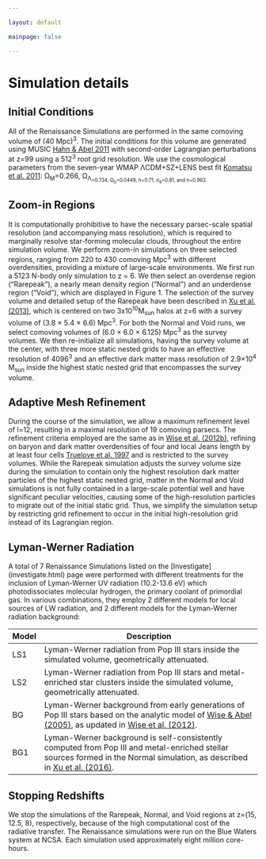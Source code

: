 ```yaml
---

layout: default

mainpage: false

---
```


# Simulation details



## Initial Conditions
All of the Renaissance Simulations are performed in the same
comoving volume of (40 Mpc)<sup>3</sup>. The initial conditions for this
volume are generated using MUSIC [Hahn & Abel 2011](http://adsabs.harvard.edu/abs/2011MNRAS.415.2101H) with
second-order Lagrangian perturbations at z=99 using a 512<sup>3</sup>
root grid resolution. We use the cosmological parameters from
the seven-year WMAP ΛCDM+SZ+LENS best fit [Komatsu
et al. 2011](http://adsabs.harvard.edu/abs/2011ApJS..192...18K): Ω<sub>M</sub>=0.266, Ω<sub>Λ<sub>=0.734,
Ω<sub>b</sub>=0.0449, h=0.71, σ<sub>8</sub>=0.81, and n=0.963.

## Zoom-in Regions
It is computationally prohibitive to have the necessary
parsec-scale spatial resolution (and accompanying mass
resolution), which is required to marginally resolve star-forming
molecular clouds, throughout the entire simulation
volume. We perform zoom-in simulations on three selected
regions, ranging from 220 to 430 comoving Mpc<sup>3</sup> with
different overdensities, providing a mixture of large-scale
environments. We first run a 5123 N-body only simulation to
z = 6. We then select an overdense region (“Rarepeak”), a
nearly mean density region (“Normal”) and an underdense
region (“Void”), which are displayed in Figure 1. The selection
of the survey volume and detailed setup of the Rarepeak have
been described in [Xu et al. (2013)](http://adsabs.harvard.edu/abs/2013ApJ...773...83X), 
which is centered on two
3x10<sup>10</sup>M<sub>sun</sub> halos at z=6 with a survey volume of
(3.8 × 5.4 × 6.6) Mpc<sup>3</sup>. For both the Normal and Void runs,
we select comoving volumes of (6.0 × 6.0 × 6.125) Mpc<sup>3</sup> as
the survey volumes. We then re-initialize all simulations,
having the survey volume at the center, with three more static
nested grids to have an effective resolution of 4096<sup>3</sup> and an
effective dark matter mass resolution of 2.9×10<sup>4</sup>
M<sub>sun</sub> inside the highest static nested grid that encompasses the survey
volume.

## Adaptive Mesh Refinement
During the course of the simulation, we allow a
maximum refinement level of l=12, resulting in a maximal
resolution of 19 comoving parsecs. The refinement criteria
employed are the same as in [Wise et al. (2012b)](http://adsabs.harvard.edu/abs/2012MNRAS.427..311W), refining on
baryon and dark matter overdensities of four and local Jeans
length by at least four cells [Truelove et al. 1997](http://adsabs.harvard.edu/abs/1997ApJ...489L.179T) and is
restricted to the survey volumes. While the Rarepeak simulation
adjusts the survey volume size during the simulation to
contain only the highest resolution dark matter particles of the
highest static nested grid, matter in the Normal and Void
simulations is not fully contained in a large-scale potential well
and have significant peculiar velocities, causing some of the
high-resolution particles to migrate out of the initial static grid.
Thus, we simplify the simulation setup by restricting grid
refinement to occur in the initial high-resolution grid instead of
its Lagrangian region.

<h2 id="lwr">Lyman-Werner Radiation</h2>
A total of 7 Renaissance Simulations listed on the [Investigate](investigate.html) page 
were performed with different treatments for the inclusion of Lyman-Werner UV radiation (10.2-13.6 eV)
which photodissociates molecular hydrogen, the primary coolant of 
primordial gas. In various combinations, they employ 2 different models for local
sources of LW radiation, and 2 different models for the Lyman-Werner radiation
background:

Model | Description
------|------------
LS1 | Lyman-Werner radiation from Pop III stars inside the simulated volume, geometrically attenuated.
LS2 | Lyman-Werner radiation from Pop III stars and metal-enriched star clusters inside the simulated volume, geometrically attenuated.
BG | Lyman-Werner background from early generations of Pop III stars based on the analytic model of [Wise & Abel (2005)](http://adsabs.harvard.edu/abs/2005ApJ...629..615W), as updated in [Wise et al. (2012)](http://adsabs.harvard.edu/abs/2012ApJ...745...50W).
BG1 | Lyman-Werner background is self-consistently computed from Pop III and metal-enriched stellar sources formed in the Normal simulation, as described in [Xu et al. (2016)](http://adsabs.harvard.edu/abs/2016ApJ...833...84X).

## Stopping Redshifts
We stop the simulations of the Rarepeak,
Normal, and Void regions at z=(15, 12.5, 8), respectively,
because of the high computational cost of the radiative transfer.
The Renaissance simulations were run on the Blue Waters
system at NCSA. Each simulation used approximately eight
million core-hours.
